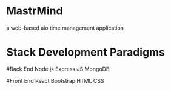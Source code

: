 # MastrMind
a web-based aio time management application

# Stack Development Paradigms

#Back End
Node.js 
Express JS
MongoDB

#Front End 
React
Bootstrap
HTML
CSS
